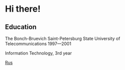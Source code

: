 # Hi there!

## Education

The Bonch-Bruevich Saint-Petersburg State University of Telecommunications 1997—2001

Information Technology, 3rd year

[Rus](./CV.ru.md#readme)
